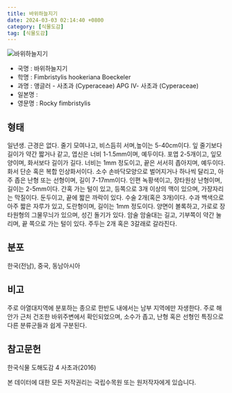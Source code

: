```yaml
---
title: 바위하늘지기
date: 2024-03-03 02:14:40 +0800
category: [식물도감]
tag: [식물도감]
---
```




![바위하늘지기](/fileUpload/plants/basic/illustration/9875_illustration_th2.jpg)
- 국명 : 바위하늘지기
- 학명 : Fimbristylis hookeriana Boeckeler
- 과명 : 앵글러 - 사초과 (Cyperaceae) APG Ⅳ- 사초과 (Cyperaceae)
- 일본명 : 
- 영문명 : Rocky fimbristylis


## 형태
일년생. 근경은 없다. 줄기 모여나고, 비스듬히 서며,높이는 5-40cm이다. 잎 줄기보다 길이가 약간 짧거나 같고, 엽신은 너비 1-1.5mm이며, 예두이다. 포엽 2-5개이고, 잎모양이며, 화서보다 길이가 길다. 너비는 1mm 정도이고, 끝은 서서히 좁아지며, 예두이다. 화서 단순 혹은 복합 인상화서이다. 소수 손바닥모양으로 벌어지거나 하나씩 달리고, 아주 좁은 난형 또는 선형이며, 길이 7-17mm이다. 인편 녹황색이고, 장타원상 난형이며, 길이는 2-5mm이다. 간혹 가는 털이 있고, 등쪽으로 3개 이상의 맥이 있으며, 가장자리는 막질이다. 둔두이고, 끝에 짧은 까락이 있다. 수술 2개(혹은 3개)이다. 수과 백색으로 아주 짧은 자루가 있고, 도란형이며, 길이는 1mm 정도이다. 양면이 볼록하고, 가로로 장타원형의 그물무늬가 있으며, 성긴 돌기가 있다. 암술 암술대는 길고, 기부쪽이 약간 눌리며, 끝 쪽으로 가는 털이 있다. 주두는 2개 혹은 3갈래로 갈라진다.
## 분포
한국(전남), 중국, 동남아시아
## 비고
주로 아열대지역에 분포하는 종으로 한반도 내에서는 남부 지역에만 자생한다. 주로 해안가 근처 건조한 바위주변에서 확인되었으며, 소수가 좁고, 난형 혹은 선형인 특징으로 다른 분류군들과 쉽게 구분된다.
## 참고문헌
한국식물 도해도감 4 사초과(2016)






본 데이터에 대한 모든 저작권리는 국립수목원 또는 원저작자에게 있습니다.
